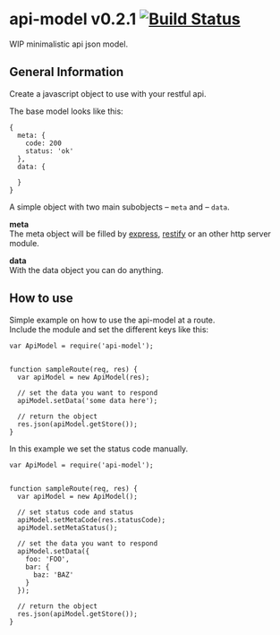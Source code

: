 # api-model v0.2.1 [![Build Status](https://travis-ci.org/WrongEntertainment/node-api-model.png?branch=master)](https://travis-ci.org/WrongEntertainment/node-api-model)
WIP minimalistic api json model.  


## General Information
Create a javascript object to use with your restful api.  

The base model looks like this:

```
{
  meta: {
    code: 200
    status: 'ok'
  },
  data: {
  
  }
}
```

A simple object with two main subobjects – `meta` and – `data`.  

**meta**  
The meta object will be filled by [express](https://github.com/visionmedia/express), [restify](https://github.com/mcavage/node-restify) or an other http server module.

**data**  
With the data object you can do anything.


## How to use
Simple example on how to use the api-model at a route.  
Include the module and set the different keys like this:

```
var ApiModel = require('api-model');


function sampleRoute(req, res) {
  var apiModel = new ApiModel(res);
  
  // set the data you want to respond
  apiModel.setData('some data here');
  
  // return the object
  res.json(apiModel.getStore());
}
```

In this example we set the status code manually.

```
var ApiModel = require('api-model');


function sampleRoute(req, res) {
  var apiModel = new ApiModel();
  
  // set status code and status
  apiModel.setMetaCode(res.statusCode);
  apiModel.setMetaStatus();
  
  // set the data you want to respond
  apiModel.setData({
    foo: 'FOO',
    bar: {
      baz: 'BAZ'
    }
  });
  
  // return the object
  res.json(apiModel.getStore());
}
```
